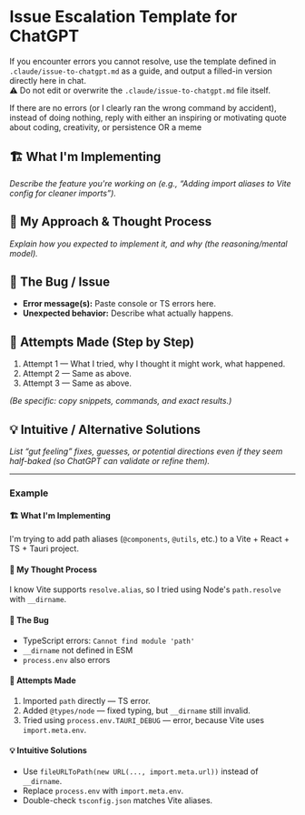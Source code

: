 # Issue Escalation Template for ChatGPT

If you encounter errors you cannot resolve, 
use the template defined in `.claude/issue-to-chatgpt.md` as a guide, 
and output a filled-in version directly here in chat.  
⚠️ Do not edit or overwrite the `.claude/issue-to-chatgpt.md` file itself.

If there are no errors (or I clearly ran the wrong command by accident), 
instead of doing nothing, reply with either an inspiring or motivating quote 
about coding, creativity, or persistence OR a meme



## 🏗️ What I'm Implementing
_Describe the feature you're working on (e.g., “Adding import aliases to Vite config for cleaner imports”)._

## 🧠 My Approach & Thought Process
_Explain how you expected to implement it, and why (the reasoning/mental model)._

## 🐛 The Bug / Issue
- **Error message(s):** Paste console or TS errors here.
- **Unexpected behavior:** Describe what actually happens.

## 🔁 Attempts Made (Step by Step)
1. Attempt 1 — What I tried, why I thought it might work, what happened.
2. Attempt 2 — Same as above.
3. Attempt 3 — Same as above.

_(Be specific: copy snippets, commands, and exact results.)_

## 💡 Intuitive / Alternative Solutions
_List “gut feeling” fixes, guesses, or potential directions even if they seem half-baked (so ChatGPT can validate or refine them)._

---

### Example

#### 🏗️ What I'm Implementing
I'm trying to add path aliases (`@components`, `@utils`, etc.) to a Vite + React + TS + Tauri project.  

#### 🧠 My Thought Process
I know Vite supports `resolve.alias`, so I tried using Node's `path.resolve` with `__dirname`.  

#### 🐛 The Bug
- TypeScript errors: `Cannot find module 'path'`
- `__dirname` not defined in ESM
- `process.env` also errors

#### 🔁 Attempts Made
1. Imported `path` directly — TS error.  
2. Added `@types/node` — fixed typing, but `__dirname` still invalid.  
3. Tried using `process.env.TAURI_DEBUG` — error, because Vite uses `import.meta.env`.  

#### 💡 Intuitive Solutions
- Use `fileURLToPath(new URL(..., import.meta.url))` instead of `__dirname`.  
- Replace `process.env` with `import.meta.env`.  
- Double-check `tsconfig.json` matches Vite aliases.  
